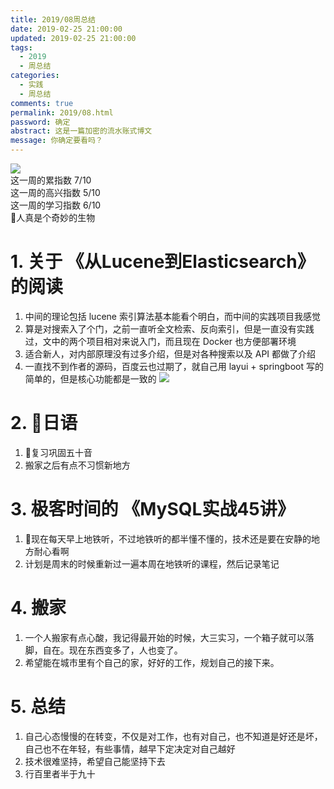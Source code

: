 ```yaml
---
title: 2019/08周总结
date: 2019-02-25 21:00:00
updated: 2019-02-25 21:00:00
tags:
  - 2019
  - 周总结
categories: 
  - 实践
  - 周总结
comments: true
permalink: 2019/08.html  
password: 确定
abstract: 这是一篇加密的流水账式博文
message: 你确定要看吗？
---
```


![][0]  
这一周的累指数 7/10  
这一周的高兴指数 5/10   
这一周的学习指数 6/10  
人真是个奇妙的生物

<!--more-->

# 1. 关于 《从Lucene到Elasticsearch》 的阅读

1. 中间的理论包括 lucene 索引算法基本能看个明白，而中间的实践项目我感觉  
2. 算是对搜索入了个门，之前一直听全文检索、反向索引，但是一直没有实践过，文中的两个项目相对来说入门，而且现在 Docker 也方便部署环境  
3. 适合新人，对内部原理没有过多介绍，但是对各种搜索以及 API 都做了介绍
4. 一直找不到作者的源码，百度云也过期了，就自己用 layui + springboot 写的简单的，但是核心功能都是一致的
![][1]

# 2. 日语  

1. 复习巩固五十音
2. 搬家之后有点不习惯新地方

# 3. 极客时间的 《MySQL实战45讲》

1. 现在每天早上地铁听，不过地铁听的都半懂不懂的，技术还是要在安静的地方耐心看啊  
2. 计划是周末的时候重新过一遍本周在地铁听的课程，然后记录笔记

# 4. 搬家

1. 一个人搬家有点心酸，我记得最开始的时候，大三实习，一个箱子就可以落脚，自在。现在东西变多了，人也变了。  
2. 希望能在城市里有个自己的家，好好的工作，规划自己的接下来。

# 5. 总结

1. 自己心态慢慢的在转变，不仅是对工作，也有对自己，也不知道是好还是坏，自己也不在年轻，有些事情，越早下定决定对自己越好   
2. 技术很难坚持，希望自己能坚持下去  
3. 行百里者半于九十

[0]: https://leran2deeplearnjavawebtech.oss-cn-beijing.aliyuncs.com/somephoto/2019-02-15%E5%B0%8F%E7%86%8A.jpg
[1]: https://leran2deeplearnjavawebtech.oss-cn-beijing.aliyuncs.com/learn/%E4%BB%8ELucene%E5%88%B0Elasticsearch/%E4%BB%8ELucene%E5%88%B0Elasticsearch.png